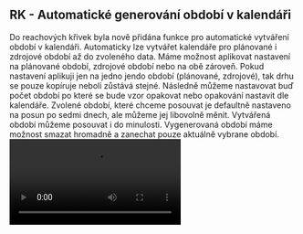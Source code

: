 ﻿---
categories: [fenix]
layout: fenix
---
## RK - Automatické generování období v kalendáři
Do reachových křivek byla nově přidána funkce pro automatické vytváření období v kalendáři. 
Automaticky lze vytvářet kalendáře pro plánované i zdrojové období až do zvoleného data. 
Máme možnost aplikovat nastavení na plánované období, zdrojové období nebo na obě zároveň.
Pokud nastavení aplikuji jen na jedno jendo období (plánované, zdrojové), tak drhu se pouze kopíruje neboli zůstává stejné.
Následně můžeme nastavovat buď počet období po které se bude vzor opakovat nebo opakování nastavit dle kalendáře.
Zvolené období, které chceme posouvat je defaultně nastaveno na posun po sedmi dnech, ale můžeme jej libovolně měnit.
Vytvářená období můžeme posouvat i do minulosti.
Vygenerovaná období máme možnost smazat hromadně a zanechat pouze aktuálně vybrane období.
<video src="{{site.url}}/data/vice_obdobi.mp4" type="video/mp4" controls></video>
